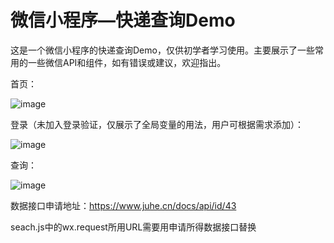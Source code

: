 # 微信小程序—快递查询Demo

这是一个微信小程序的快递查询Demo，仅供初学者学习使用。主要展示了一些常用的一些微信API和组件，如有错误或建议，欢迎指出。



首页：

![image](https://github.com/Zheng-Wenkai/WX_searchDemo/imageToIntroduce/index.png)

登录（未加入登录验证，仅展示了全局变量的用法，用户可根据需求添加）：

![image](https://github.com/Zheng-Wenkai/WX_searchDemo/imageToIntroduce/login.png)

查询：

![image](https://github.com/Zheng-Wenkai/WX_searchDemo/imageToIntroduce/search.png)

数据接口申请地址：https://www.juhe.cn/docs/api/id/43



seach.js中的wx.request所用URL需要用申请所得数据接口替换
